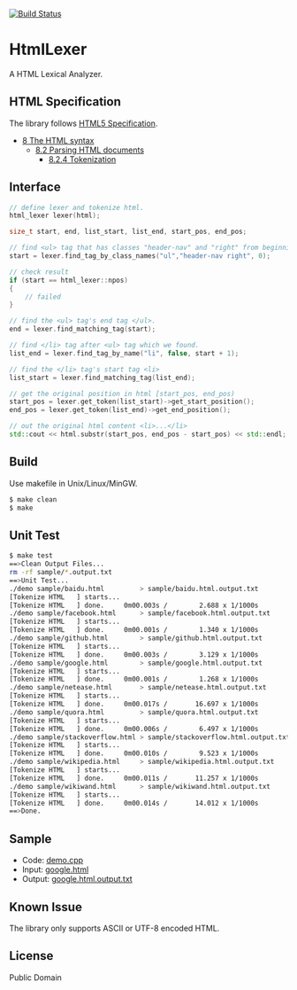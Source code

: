 [![Build Status](https://travis-ci.org/limingjie/HtmlLexer.svg?branch=master)](https://travis-ci.org/limingjie/HtmlLexer)

# HtmlLexer
A HTML Lexical Analyzer.

## HTML Specification
The library follows [HTML5 Specification](http://www.w3.org/TR/html5/).
- [8 The HTML syntax](http://www.w3.org/TR/html5/syntax.html#syntax)
  - [8.2 Parsing HTML documents](http://www.w3.org/TR/html5/syntax.html#parsing)
    - [8.2.4 Tokenization](http://www.w3.org/TR/html5/syntax.html#tokenization)

## Interface
```c++
// define lexer and tokenize html.
html_lexer lexer(html);

size_t start, end, list_start, list_end, start_pos, end_pos;

// find <ul> tag that has classes "header-nav" and "right" from beginning.
start = lexer.find_tag_by_class_names("ul","header-nav right", 0);

// check result
if (start == html_lexer::npos)
{
    // failed
}

// find the <ul> tag's end tag </ul>.
end = lexer.find_matching_tag(start);

// find </li> tag after <ul> tag which we found.
list_end = lexer.find_tag_by_name("li", false, start + 1);

// find the </li> tag's start tag <li>
list_start = lexer.find_matching_tag(list_end);

// get the original position in html [start_pos, end_pos)
start_pos = lexer.get_token(list_start)->get_start_position();
end_pos = lexer.get_token(list_end)->get_end_position();

// out the original html content <li>...</li>
std::cout << html.substr(start_pos, end_pos - start_pos) << std::endl;
```

## Build
Use makefile in Unix/Linux/MinGW.
```bash
$ make clean
$ make
```

## Unit Test
```bash
$ make test
==>Clean Output Files...
rm -rf sample/*.output.txt
==>Unit Test...
./demo sample/baidu.html         > sample/baidu.html.output.txt
[Tokenize HTML   ] starts...
[Tokenize HTML   ] done.     0m00.003s /        2.688 x 1/1000s
./demo sample/facebook.html      > sample/facebook.html.output.txt
[Tokenize HTML   ] starts...
[Tokenize HTML   ] done.     0m00.001s /        1.340 x 1/1000s
./demo sample/github.html        > sample/github.html.output.txt
[Tokenize HTML   ] starts...
[Tokenize HTML   ] done.     0m00.003s /        3.129 x 1/1000s
./demo sample/google.html        > sample/google.html.output.txt
[Tokenize HTML   ] starts...
[Tokenize HTML   ] done.     0m00.001s /        1.268 x 1/1000s
./demo sample/netease.html       > sample/netease.html.output.txt
[Tokenize HTML   ] starts...
[Tokenize HTML   ] done.     0m00.017s /       16.697 x 1/1000s
./demo sample/quora.html         > sample/quora.html.output.txt
[Tokenize HTML   ] starts...
[Tokenize HTML   ] done.     0m00.006s /        6.497 x 1/1000s
./demo sample/stackoverflow.html > sample/stackoverflow.html.output.txt
[Tokenize HTML   ] starts...
[Tokenize HTML   ] done.     0m00.010s /        9.523 x 1/1000s
./demo sample/wikipedia.html     > sample/wikipedia.html.output.txt
[Tokenize HTML   ] starts...
[Tokenize HTML   ] done.     0m00.011s /       11.257 x 1/1000s
./demo sample/wikiwand.html      > sample/wikiwand.html.output.txt
[Tokenize HTML   ] starts...
[Tokenize HTML   ] done.     0m00.014s /       14.012 x 1/1000s
==>Done.
```

## Sample
- Code: [demo.cpp](https://github.com/limingjie/HtmlLexer/blob/master/demo.cpp)
- Input: [google.html](https://github.com/limingjie/HtmlLexer/blob/master/sample/google.html)
- Output: [google.html.output.txt](https://github.com/limingjie/HtmlLexer/blob/master/sample/google.html.output.txt)

## Known Issue
The library only supports ASCII or UTF-8 encoded HTML.

## License
Public Domain
